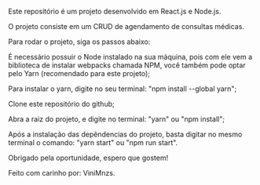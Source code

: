 Este repositório é um projeto desenvolvido em React.js e Node.js.

O projeto consiste em um CRUD de agendamento de consultas médicas.

Para rodar o projeto, siga os passos abaixo:

É necessário possuir o Node instalado na sua máquina, pois com ele vem a biblioteca de instalar webpacks chamada NPM, você também pode optar pelo Yarn (recomendado para este projeto);

Para instalar o yarn, digite no seu terminal: "npm install --global yarn";

Clone este repositório do github;

Abra a raiz do projeto, e digite no terminal: "yarn" ou "npm install";

Após a instalação das depêndencias do projeto, basta digitar no mesmo terminal o comando: "yarn start" ou "npm run start".

Obrigado pela oportunidade, espero que gostem!

Feito com carinho por: ViniMnzs.

